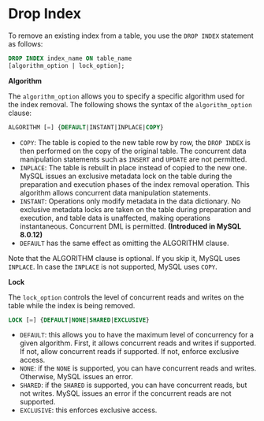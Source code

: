 # Drop Index

To remove an existing index from a table, you use the `DROP INDEX` statement as follows:
```sql
DROP INDEX index_name ON table_name
[algorithm_option | lock_option];
```

**Algorithm**

The `algorithm_option` allows you to specify a specific algorithm used for the index removal. The following shows the syntax of the `algorithm_option` clause:
```sql
ALGORITHM [=] {DEFAULT|INSTANT|INPLACE|COPY}
```
* `COPY`: The table is copied to the new table row by row, the `DROP INDEX` is then performed on the copy of the original table. The concurrent data manipulation statements such as `INSERT` and `UPDATE` are not permitted.
* `INPLACE`: The table is rebuilt in place instead of copied to the new one. MySQL issues an exclusive metadata lock on the table during the preparation and execution phases of the index removal operation. This algorithm allows concurrent data manipulation statements.
* `INSTANT`: Operations only modify metadata in the data dictionary. No exclusive metadata locks are taken on the table during preparation and execution, and table data is unaffected, making operations instantaneous. Concurrent DML is permitted. **(Introduced in MySQL 8.0.12)**
* `DEFAULT` has the same effect as omitting the ALGORITHM clause.

Note that the ALGORITHM clause is optional. If you skip it, MySQL uses `INPLACE`. In case the `INPLACE` is not supported, MySQL uses `COPY`.

**Lock**

The `lock_option` controls the level of concurrent reads and writes on the table while the index is being removed.
```sql
LOCK [=] {DEFAULT|NONE|SHARED|EXCLUSIVE}
```
* `DEFAULT`: this allows you to have the maximum level of concurrency for a given algorithm. First, it allows concurrent reads and writes if supported. If not, allow concurrent reads if supported. If not, enforce exclusive access.
* `NONE`: if the `NONE` is supported, you can have concurrent reads and writes. Otherwise, MySQL issues an error.
* `SHARED`: if the `SHARED` is supported, you can have concurrent reads, but not writes. MySQL issues an error if the concurrent reads are not supported.
* `EXCLUSIVE`: this enforces exclusive access.
